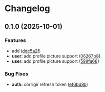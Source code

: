 # Changelog

## 0.1.0 (2025-10-01)


### Features

* add ([ddc5a2f](https://github.com/rafaveloso23/sematic-versioning/commit/ddc5a2f4d184fddcf7dfde8cfbd9b0267c2f0d72))
* **user:** add profile picture support ([06267b8](https://github.com/rafaveloso23/sematic-versioning/commit/06267b84e7a8f09ce17a8499eefff0a104f8c873))
* **user:** add profile picture support ([599fa68](https://github.com/rafaveloso23/sematic-versioning/commit/599fa68ccbdba6df8abf1b06bd5f77b91688d6eb))


### Bug Fixes

* **auth:** corrigir refresh token ([ef6bd9b](https://github.com/rafaveloso23/sematic-versioning/commit/ef6bd9b6d1ed56999d3b67df2548e4e84077cf7f))

